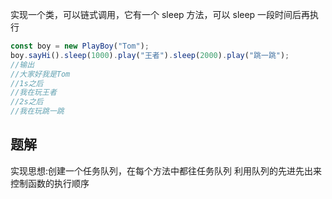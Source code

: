 实现一个类，可以链式调用，它有一个 sleep 方法，可以 sleep 一段时间后再执行

```js
const boy = new PlayBoy("Tom");
boy.sayHi().sleep(1000).play("王者").sleep(2000).play("跳一跳");
//输出
//大家好我是Tom
//1s之后
//我在玩王者
//2s之后
//我在玩跳一跳
```

## 题解

实现思想:创建一个任务队列，在每个方法中都往任务队列
利用队列的先进先出来控制函数的执行顺序
